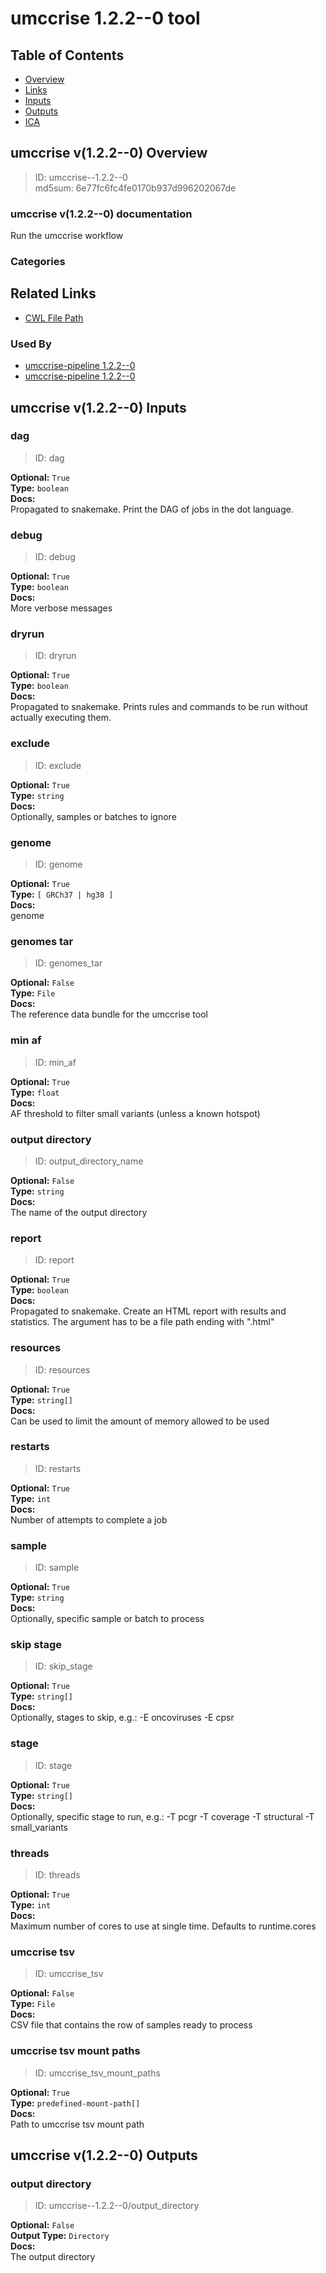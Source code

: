
umccrise 1.2.2--0 tool
======================

## Table of Contents
  
- [Overview](#umccrise-v122--0-overview)  
- [Links](#related-links)  
- [Inputs](#umccrise-v122--0-inputs)  
- [Outputs](#umccrise-v122--0-outputs)  
- [ICA](#ica)  


## umccrise v(1.2.2--0) Overview



  
> ID: umccrise--1.2.2--0  
> md5sum: 6e77fc6fc4fe0170b937d996202067de

### umccrise v(1.2.2--0) documentation
  

Run the umccrise workflow

### Categories
  


## Related Links
  
- [CWL File Path](../../../../../../tools/umccrise/1.2.2--0/umccrise__1.2.2--0.cwl)  


### Used By
  
- [umccrise-pipeline 1.2.2--0](../../../workflows/umccrise-pipeline/1.2.2--0/umccrise-pipeline__1.2.2--0.md)  
- [umccrise-pipeline 1.2.2--0](../../../workflows/umccrise-pipeline/1.2.2--0/umccrise-pipeline__1.2.2--0.md)  

  


## umccrise v(1.2.2--0) Inputs

### dag



  
> ID: dag
  
**Optional:** `True`  
**Type:** `boolean`  
**Docs:**  
Propagated to snakemake. Print the DAG of jobs in the dot language.


### debug



  
> ID: debug
  
**Optional:** `True`  
**Type:** `boolean`  
**Docs:**  
More verbose messages


### dryrun



  
> ID: dryrun
  
**Optional:** `True`  
**Type:** `boolean`  
**Docs:**  
Propagated to snakemake. Prints rules and commands to be run without actually executing them.


### exclude



  
> ID: exclude
  
**Optional:** `True`  
**Type:** `string`  
**Docs:**  
Optionally, samples or batches to ignore


### genome



  
> ID: genome
  
**Optional:** `True`  
**Type:** `[ GRCh37 | hg38 ]`  
**Docs:**  
genome


### genomes tar



  
> ID: genomes_tar
  
**Optional:** `False`  
**Type:** `File`  
**Docs:**  
The reference data bundle for the umccrise tool


### min af



  
> ID: min_af
  
**Optional:** `True`  
**Type:** `float`  
**Docs:**  
AF threshold to filter small variants (unless a known hotspot)


### output directory



  
> ID: output_directory_name
  
**Optional:** `False`  
**Type:** `string`  
**Docs:**  
The name of the output directory


### report



  
> ID: report
  
**Optional:** `True`  
**Type:** `boolean`  
**Docs:**  
Propagated to snakemake.
Create an HTML report with results and statistics.
The argument has to be a file path ending with ".html"


### resources



  
> ID: resources
  
**Optional:** `True`  
**Type:** `string[]`  
**Docs:**  
Can be used to limit the amount of memory allowed to be used


### restarts



  
> ID: restarts
  
**Optional:** `True`  
**Type:** `int`  
**Docs:**  
Number of attempts to complete a job


### sample



  
> ID: sample
  
**Optional:** `True`  
**Type:** `string`  
**Docs:**  
Optionally, specific sample or batch to process


### skip stage



  
> ID: skip_stage
  
**Optional:** `True`  
**Type:** `string[]`  
**Docs:**  
Optionally, stages to skip, e.g.: -E oncoviruses -E cpsr


### stage



  
> ID: stage
  
**Optional:** `True`  
**Type:** `string[]`  
**Docs:**  
Optionally, specific stage to run, e.g.: -T pcgr -T coverage -T structural -T small_variants


### threads



  
> ID: threads
  
**Optional:** `True`  
**Type:** `int`  
**Docs:**  
Maximum number of cores to use at single time.
Defaults to runtime.cores


### umccrise tsv



  
> ID: umccrise_tsv
  
**Optional:** `False`  
**Type:** `File`  
**Docs:**  
CSV file that contains the row of samples ready to process


### umccrise tsv mount paths



  
> ID: umccrise_tsv_mount_paths
  
**Optional:** `True`  
**Type:** `predefined-mount-path[]`  
**Docs:**  
Path to umccrise tsv mount path

  


## umccrise v(1.2.2--0) Outputs

### output directory



  
> ID: umccrise--1.2.2--0/output_directory  

  
**Optional:** `False`  
**Output Type:** `Directory`  
**Docs:**  
The output directory
  

  

